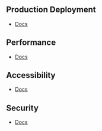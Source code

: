 ## Production Deployment
 - [Docs](https://vuejs.org/guide/best-practices/production-deployment.html)

## Performance
 - [Docs](https://vuejs.org/guide/best-practices/performance.html)

## Accessibility
 - [Docs](https://vuejs.org/guide/best-practices/accessibility.html)

## Security
 - [Docs](https://vuejs.org/guide/best-practices/security.html)
